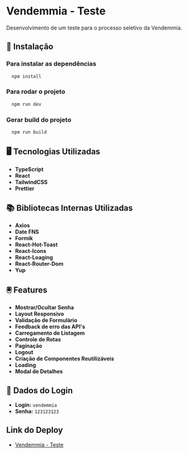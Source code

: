 # Vendemmia - Teste

Desenvolvimento de um teste para o processo seletivo da Vendemmia.

## 🔧 Instalação

### Para instalar as dependências

```bash
  npm install
```

### Para rodar o projeto

```bash
  npm run dev
```

### Gerar build do projeto

```bash
  npm run build
```

## 🖥️ Tecnologias Utilizadas

-   **TypeScript**
-   **React**
-   **TailwindCSS**
-   **Prettier**

## 📚 Bibliotecas Internas Utilizadas

-   **Axios**
-   **Date FNS**
-   **Formik**
-   **React-Hot-Toast**
-   **React-Icons**
-   **React-Loaging**
-   **React-Router-Dom**
-   **Yup**

## 🖲️ Features

-   **Mostrar/Ocultar Senha**
-   **Layout Responsivo**
-   **Validação de Formulário**
-   **Feedback de erro das API's**
-   **Carregamento de Listagem**
-   **Controle de Rotas**
-   **Paginação**
-   **Logout**
-   **Criação de Componentes Reutilizáveis**
-   **Loading**
-   **Modal de Detalhes**

## 👤 Dados do Login

-   **Login:** `vendemmia`
-   **Senha:** `123123123`

## Link do Deploy

-   [Vendemmia - Teste](https://teste-vendemmia.vercel.app/)
